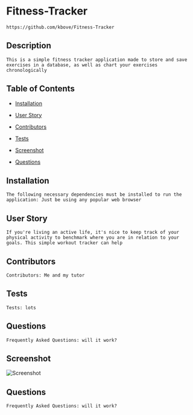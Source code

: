 # Fitness-Tracker
    https://github.com/kbove/Fitness-Tracker
    
## Description
    This is a simple fitness tracker application made to store and save exercises in a database, as well as chart your exercises chronologically
    
## Table of Contents
    
* [Installation](#Installation)
    
* [User Story](#Usage)
    
* [Contributors](#Contributors)
    
* [Tests](#Tests)

* [Screenshot](#Screenshot)
    
* [Questions](#Question)
    
## Installation <a id="Installation"></a>
    The following necessary dependencies must be installed to run the application: Just be using any popular web browser
    
## User Story <a id="Usage"></a>
    If you're living an active life, it's nice to keep track of your physical activity to benchmark where you are in relation to your goals. This simple workout tracker can help
    
## Contributors <a id="Contributors"></a>
    Contributors: Me and my tutor 
    
## Tests <a id="Tests"></a>
    Tests: lots
    
## Questions <a id="Question"></a>
    Frequently Asked Questions: will it work?

## Screenshot <a id="Screenshot"></a>
![Screenshot](https://user-images.githubusercontent.com/89953218/142165566-f600af62-e18e-40c1-b60e-a890496d575d.JPG)
        
## Questions <a id="Question"></a>
    Frequently Asked Questions: will it work?
    
